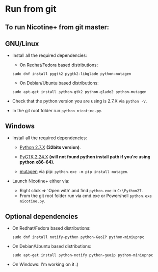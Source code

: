 # Run from git

## To run Nicotine+ from git master:

## GNU/Linux

* Install all the required dependencies:

    * On Redhat/Fedora based distributions:

    `sudo dnf install pygtk2 pygtk2-libglade python-mutagen`

    * On Debian/Ubuntu based distributions:

    `sudo apt-get install python-gtk2 python-glade2 python-mutagen`

* Check that the python version you are using is 2.7.X via `python -V`.

* In the git root folder run `python nicotine.py`.

## Windows

* Install all the required dependencies:

    * [Python 2.7.X](https://www.python.org/downloads/windows/) **(32bits version)**.

    * [PyGTK 2.24.X](http://ftp.gnome.org/pub/GNOME/binaries/win32/pygtk/2.24/) **(will not found python install path if you're using python x86-64)**.

    * [mutagen](https://github.com/quodlibet/mutagen) via pip: `python.exe -m pip install mutagen`.


* Launch Nicotine+ either via:

    * Right click =>  'Open with' and find `python.exe` in `C:\Python27`.
    * From the git root folder run via cmd.exe or Powershell `python.exe nicotine.py`.

## Optional dependencies

* On Redhat/Fedora based distributions:

    `sudo dnf install notify-python python-GeoIP python-miniupnpc`

* On Debian/Ubuntu based distributions:

    `sudo apt-get install python-notify python-geoip python-miniupnpc`

* On Windows: I'm working on it :)
